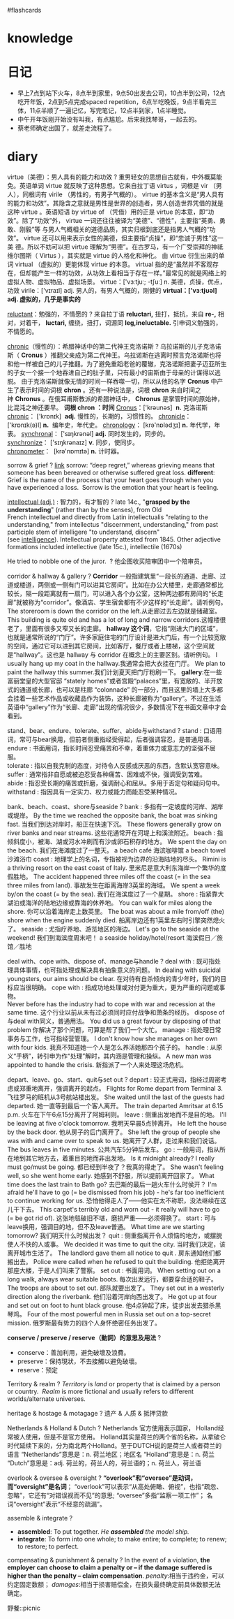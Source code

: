 #flashcards 
# knowledge

# 日记
- 早上7点到站下火车，8点半到家里，9点50出发去公司，10点半到公司，12点吃开年饭，2点到5点完成spaced repetition，6点半吃晚饭，9点半看完三体，11点半顺了一遍记忆，写完笔记，12点半到家，1点半睡觉。
- 中午开年饭刚开始没有叫我，有点尴尬。后来我找棽哥，一起去的。
- 蔡老师确定出国了，就差走流程了。
# diary


virtue（美德）：男人具有的能力和功效
?
重男轻女的思想自古就有，中外概莫能免。英语单词 virtue 就反映了这种思想。它来自拉丁语 virtus ，词根是 vir （男人），同根词有 virile （男性的，有男子气概的）。 virtue 的基本含义是“男人具有的能力和功效”。其隐含之意就是男性是世界的创造者，男人创造世界凭借的就是 这种 virtue 。英语短语 by virtue of （凭借）用的正是 virtue 的本意，即“功效”。除了“功效”外， virtue 一词还往往被译为“美德”、“德性”，主要指“英勇、勇敢、刚毅”等 与男人气概相关的道德品质，其实归根到底还是指男人气概的“功效”。 virtue 还可以用来表示女性的美德，但主要指“贞操”，即“忠诚于男性”这一美 德。所以不妨可以把 virtue 理解为“男德”。在古罗马，有一个广受崇拜的神祗维尔图斯（ Virtus ），其实就是 virtue 的人格化和神化。
由 virtue 衍生出来的单词 virtual （虚拟的）更能体现 virtue 的本意。 virtual 指的是“虽然并不客观存在，但却能产生一样的功效，从功效上看相当于存在一样。”最常见的就是网络上的虚拟人物、虚拟物品、虚拟场景。
virtue：['vɜːtjuː; -tʃuː] n. 美德，贞操，优点，功效
virile：['vɪraɪl] adj. 男人的，有男人气概的，刚健的
**virtual：['vɜːtjʊəl] adj. 虚拟的，几乎是事实的** <!--SR:!2023-02-22-10-39,15,250-->

[reluctant](https://www.quword.com/ciyuan/s/reluctant)：勉强的，不情愿的
?
来自拉丁语 **reluctari,** 扭打，抵抗，来自 **re-,** 相对，对着干， **luctari,** 缠绕，扭打，词源同 **leg,ineluctable.** 引申词义勉强的，不情愿的。 <!--SR:!2023-02-26-21-22,18.5,250-->


[chronic](https://www.quword.com/ciyuan/s/chronic)（慢性的）：希腊神话中的第二代神王克洛诺斯
?
乌拉诺斯的儿子克洛诺斯（ **Cronus** ）推翻父亲成为第二代神王。乌拉诺斯在逃离时预言克洛诺斯也将和他一样被自己的儿子推翻。为了避免重蹈老爸的覆辙，克洛诺斯把妻子迈亚所生的子女一个接一个地吞进自己的肚子里，只有最小的宙斯由于母亲的计谋得以逃脱。
由于克洛诺斯就像无情的时间一样吞噬一切，所以从他的名字 **Cronus** 中产生了表示时间的词根 **chron** 。还有一种说法是，词根 **chron** 来自时间之神 **Chronus** 。在俄耳甫斯教派的希腊神话中， **Chronus** 是掌管时间的原始神，比混沌之神还要早。
**词根 chron ：时间**
[Cronus](https://www.quword.com/etym/s/Cronus)：['krəunəs]  **n.** 克洛诺斯
[chronic](https://www.quword.com/etym/s/chronic)： ['krɒnɪk]  **adj.** 慢性的，长期的，习惯性的。
[chronicle](https://www.quword.com/etym/s/chronicle)：['krɒnɪk(ə)l] **n.**  编年史，年代史。
[chronology](https://www.quword.com/etym/s/chronology)： [krə'nɒlədʒɪ] **n.** 年代学，年表。
[synchronal](https://www.quword.com/etym/s/synchronal)： ['sɪŋkrənəl] **adj.** 同时发生的，同步的。
[synchronize](https://www.quword.com/etym/s/synchronize)： ['sɪŋkrənaɪz] **v.** 同步，使同步。
[chronometer](https://www.quword.com/etym/s/chronometer)：  [krə'nɒmɪtə] **n.** 计时器。 <!--SR:!2023-02-09-06-50,9.5,250-->


sorrow & grief
?
[link](https://www.healingstartswiththeheart.com/are-grief-and-sorrow-the-same-thing/)
sorrow: “deep regret,” whereas grieving means that someone has been bereaved or otherwise suffered great loss.
**different**: Grief is the name of the process that your heart goes through when you have experienced a loss.  Sorrow is the emotion that your heart is feeling. <!--SR:!2023-02-10-05-30,9.5,250-->


[intellectual (adj.)](https://www.quword.com/etym/s/intellectual) : 智力的，有才智的
?
late 14c., "**grasped by the understanding**" (rather than by the senses), from Old French intellectuel and directly from Latin intellectualis "relating to the understanding," from intellectus "discernment, understanding," from past participle stem of intelligere "to understand, discern" (see [intelligence](https://www.quword.com/etym/s/intelligence)). Intellectual property attested from 1845. Other adjective formations included intellective (late 15c.), intellectile (1670s) <!--SR:!2023-02-26-22-29,18.5,250-->

He tried to nobble one of the juror. 
?
他企图收买陪审团中一个陪审员。 <!--SR:!2023-02-09-08-23,8.5,250-->

corridor & hallway & gallery
?
**Corridor** 一般指建筑里“一段长的通道、走廊、过道或楼道，两侧或一侧有门可以进其它房间”。比如在办公大楼里，走廊通常都比较长，隔一段距离就有一扇门，可以进入各个办公室，这种两边都有房间的“长走廊”就被称为“corridor”。像酒店、学生宿舍都有不少这样的“长走廊”。请听例句。
The storeroom is down the corridor on the left.从走廊过去左边就是储藏室。
This building is quite old and has a lot of long and narrow corridors.这幢楼很老了，里面有很多又窄又长的走廊。
**hallway 这个词**，它指“刚进大门的区域”，也就是通常所说的“门厅”。许多家庭住宅的门厅设计是进大门后，有一个比较宽敞的空间，通过它可以进到其它房间，比如客厅，餐厅或者上楼梯，这个空间就是“hallway”。这也是 hallway 与 corridor 在概念上的主要区别。请听例句。
I usually hang up my coat in the hallway.我通常会把大衣挂在门厅。
We plan to paint the hallway this summer.我们计划夏天把门厅粉刷一下。
**gallery**:在一些富丽堂皇的大型官邸 “stately homes”或者宫殿“palaces”里，有宽敞的、半开放式的通道或长廊，也可以是柱廊 “colonnade” 的一部分，而且这里的墙上大多都会挂着一些艺术作品或收藏品作为装饰，这种长廊被称为“gallery”。不过在生活英语中“gallery”作为“长廊、走廊”出现的情况很少，多数情况下在书面文章中才会看到。 <!--SR:!2023-02-10-08-26,9.5,250-->

stand、bear、endure、tolerate、suffer、abide与withstand
?
stand : 口语用词，常可与bear换用，但前者侧重指经受得起，后者强调容忍，是普通用语。  
endure : 书面用词，指长时间忍受痛苦和不幸，着重体力或意志力的坚强不屈服。  
tolerate : 指以自我克制的态度，对待令人反感或厌恶的东西，含默认宽容意味。  
suffer : 通常指非自愿或被迫忍受各种痛苦、困难或不快，强调受到苦难。  
abide : 指忍受长期的痛苦或折磨，强调耐心和屈从。多用于否定句和疑问句中。  
withstand : 指因具有一定实力、权力或能力而能忍受某种情况。 <!--SR:!2023-02-09-08-09,8.5,250-->

bank、beach、coast、shore与seaside
?
bank : 多指有一定坡度的河岸、湖岸或堤岸。
	By the time we reached the opposite bank, the boat was sinking fast.
	当我们到达对岸时，船正在快速下沉。
	These flowers generally grow on river banks and near streams.
	这些花通常开在河堤上和溪流附近。
beach : 指倾斜度小，被海、湖或河水冲刷而有沙或卵石积存的地方。
	We spent the day on the beach.
	我们在海滩度过了一整天。
	a beach café
	海滨咖啡馆
	a beach towel
	沙滩浴巾
coast : 地理学上的名词，专指被视为边界的沿海陆地的尽头。
	Rimini is a thriving resort on the east coast of Italy.
	里米尼是意大利东海岸一个繁华的度假胜地。
	The accident happened three miles off the coast (= in the sea three miles from land).
	事故发生在距离海岸3英里的海域。
	We spent a week by/on the coast (= by the sea).
	我们在海滨度过了一个星期。
shore : 指紧靠大湖泊或海洋的陆地边缘或靠海的休养地。
	You can walk for miles along the shore.
	你可以沿着海岸走上数英里。
	The boat was about a mile from/off (the) shore when the engine suddenly died.
	船离岸边还有1英里左右时引擎突然熄火了。
seaside : 尤指疗养地、游览地区的海边。
	Let's go to the seaside at the weekend!
	我们到海滨度周末吧！
	a seaside holiday/hotel/resort
	海滨假日／旅馆／胜地 <!--SR:!2023-02-08-10-33,7.5,250-->

deal with、cope with、dispose of、manage与handle
?
deal with : 既可指处理具体事情，也可指处理或解决具有抽象意义的问题。
	In dealing with suicidal youngsters, our aims should be clear.
	在对待有自杀倾向的青少年时，我们的目标应当很明确。
cope with : 指成功地处理或对付更为重大，更为严重的问题或事物。	
	Never before has the industry had to cope with war and recession at the same time.
	这个行业以前从未有过必须同时应付战争和萧条的经历。
dispose of与deal with同义，普通用法。
	You did us a great favour by disposing of that problem
	你解决了那个问题，可算是帮了我们一个大忙。
manage : 指处理日常事务与工作，也可指经营管理。
	I don't know how she manages on her own with four kids.
	我真不知道她一个人是怎么养活她那四个孩子的。
handle : 从原义“手柄”，转引申为作“处理”解时，其内涵是管理和操纵。
	A new man was appointed to handle the crisis.
	新指派了一个人来处理这场危机。 <!--SR:!2023-02-10-04-31,9.5,250-->

depart、leave、go、start、quit与set out
?
depart : 较正式用词，指经过周密考虑或郑重地离开，强调离开的起点。
	Flights for Rome depart from Terminal 3.
	飞往罗马的班机从3号航站楼出发。
	She waited until the last of the guests had departed.
	她一直等到最后一个客人离开。
	The train departed Amritsar at 6.15 p.m.
	火车在下午6点15分离开了阿姆利则。
leave : 侧重出发地而不是目的地。
	I'll be leaving at five o'clock tomorrow.
	我明天早晨5点钟离开。
	He left the house by the back door.
	他从房子的后门离开了。
	She left the group of people she was with and came over to speak to us.
	她离开了人群，走过来和我们说话。
	The bus leaves in five minutes.
	公共汽车5分钟后发车。
go : 一般用词，指从所在地到其它地方去，着重目的地而非出发地。
	Is it midnight already? I really must go/must be going.
	都已经到半夜了？我真的得走了。
	She wasn't feeling well, so she went home early.
	她感到不舒服，所以提前离开回家了。
	What time does the last train to Bath go?
	去巴斯的最后一趟火车什么时侯开？
	I'm afraid he'll have to go (= be dismissed from his job) - he's far too inefficient to continue working for us.
	恐怕他得走人了——他实在太不称职，没法继续在这儿干下去。
	This carpet's terribly old and worn out - it really will have to go (= be got rid of).
	这张地毯破旧不堪，磨损严重——必须得换了。
start : 可与leave换用，强调目的地，但不及leave普通。
	What time are we starting tomorrow?
	我们明天什么时候出发？
quit : 侧重指离开令人烦恼的地方，或摆脱使人不快的人或事。
	 We decided it was time to quit the city.
	当时我们决定，该离开城市生活了。
	 The landlord gave them all notice to quit .
	房东通知他们都搬出去。
	Police were called when he refused to quit the building.
	他拒绝离开那座大楼，于是人们叫来了警察。
set out : 书面用词。
	When setting out on a long walk, always wear suitable boots.
	每次出发远行，都要穿合适的鞋子。
	The troops are about to set out.
	部队就要出发了。
	They set out in a westerly direction along the riverbank.
	他们沿着河岸向西出发了。
	He got up at four and set out on foot to hunt black grouse.
	他4点钟起了床，徒步出发去猎杀黑琴鸡。
	Four of the most powerful men in Russia set out on a top-secret mission.
	俄罗斯最有势力的四个人身怀绝密任务出发了。 <!--SR:!2023-02-09-06-48,9.5,250-->


**conserve / preserve / reserve（動詞）的意思及用法**
?
- conserve：善加利用，避免破壞及浪費。
- preserve：保持現狀，不去接觸以避免破壞。
- reserve：预定 <!--SR:!2023-02-22-10-37,15,250-->

Territory & realm
?
_Territory_ is _land_ or property that is claimed by a person or country. 
_Realm_ is more fictional and usually refers to different worlds/alternate universes. <!--SR:!2023-02-10-08-32,9.5,250-->


heritage & hostage & motagage
?
遗产 & 人质 & 抵押贷款 <!--SR:!2023-02-10-04-31,9.5,250-->


Netherlands & Holland & Dutch
?
Netherlands 官方使用表示国家，
Holland经常被人使用，但是不是官方使用。 Holland其实是荷兰的两个省的名称，从拿破仑时代延续下来的，分为南北两个Holland。至于DUTCH说的是荷兰人或者荷兰的语言
“Netherlands”意思是：n. 荷兰地区；地区名
“Holland”意思是：n. 荷兰
“Dutch”意思是：adj. 荷兰的，荷兰人的，荷兰语的；n. 荷兰人，荷兰语 <!--SR:!2023-02-13-06-58,12.5,270-->

overlook & oversee & oversight
?
**“overlook”和“oversee”是动词，而“oversight”是名词**；
“overlook”可以表示“从高处俯瞰、俯视”，也指“疏忽、忽略”，它还有“对错误视而不见”的意思;
“oversee”多指“监察一项工作”；
名词“oversight”表示“不经意的疏漏”。 <!--SR:!2023-02-08-08-07,7.5,250-->

assemble & integrate
?
-   **assembled**: To put together.
_He **assembled** the model ship._
- **integrate**: To form into one whole; to make entire; to complete; to renew; to restore; to perfect. <!--SR:!2023-02-10-05-07,9.5,250-->

compensating & punishment & penalty
?
In the event of a violation, **the employer can choose to claim a penalty or – if the damage suffered is higher than the penalty – claim compensation**.
_penalty_:相当于违约金，可以约定固定数额； _damages_:相当于损害赔偿金，在损失最终确定前具体数额无法确定。 <!--SR:!2023-02-09-05-27,8.5,250-->

野餐::picnic <!--SR:!2023-02-09-08-29,8.5,250-->